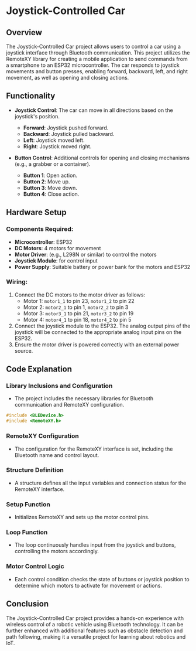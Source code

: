 # Joystick-Controlled Car

## Overview

The Joystick-Controlled Car project allows users to control a car using a joystick interface through Bluetooth communication. This project utilizes the RemoteXY library for creating a mobile application to send commands from a smartphone to an ESP32 microcontroller. The car responds to joystick movements and button presses, enabling forward, backward, left, and right movement, as well as opening and closing actions.

## Functionality

- **Joystick Control**: The car can move in all directions based on the joystick's position.
  - **Forward**: Joystick pushed forward.
  - **Backward**: Joystick pulled backward.
  - **Left**: Joystick moved left.
  - **Right**: Joystick moved right.
  
- **Button Control**: Additional controls for opening and closing mechanisms (e.g., a grabber or a container).
  - **Button 1**: Open action.
  - **Button 2**: Move up.
  - **Button 3**: Move down.
  - **Button 4**: Close action.

## Hardware Setup

### Components Required:
- **Microcontroller**: ESP32
- **DC Motors**: 4 motors for movement
- **Motor Driver**: (e.g., L298N or similar) to control the motors
- **Joystick Module**: for control input
- **Power Supply**: Suitable battery or power bank for the motors and ESP32

### Wiring:
1. Connect the DC motors to the motor driver as follows:
   - Motor 1: `motor1_1` to pin 23, `motor1_2` to pin 22
   - Motor 2: `motor2_1` to pin 1, `motor2_2` to pin 3
   - Motor 3: `motor3_1` to pin 21, `motor3_2` to pin 19
   - Motor 4: `motor4_1` to pin 18, `motor4_2` to pin 5
2. Connect the joystick module to the ESP32. The analog output pins of the joystick will be connected to the appropriate analog input pins on the ESP32.
3. Ensure the motor driver is powered correctly with an external power source.

## Code Explanation

### Library Inclusions and Configuration
- The project includes the necessary libraries for Bluetooth communication and RemoteXY configuration.

```cpp
#include <BLEDevice.h>
#include <RemoteXY.h>
```

### RemoteXY Configuration
- The configuration for the RemoteXY interface is set, including the Bluetooth name and control layout.

### Structure Definition
- A structure defines all the input variables and connection status for the RemoteXY interface.


### Setup Function
- Initializes RemoteXY and sets up the motor control pins.

### Loop Function
- The loop continuously handles input from the joystick and buttons, controlling the motors accordingly.

### Motor Control Logic
- Each control condition checks the state of buttons or joystick position to determine which motors to activate for movement or actions.

## Conclusion

The Joystick-Controlled Car project provides a hands-on experience with wireless control of a robotic vehicle using Bluetooth technology. It can be further enhanced with additional features such as obstacle detection and path following, making it a versatile project for learning about robotics and IoT.
